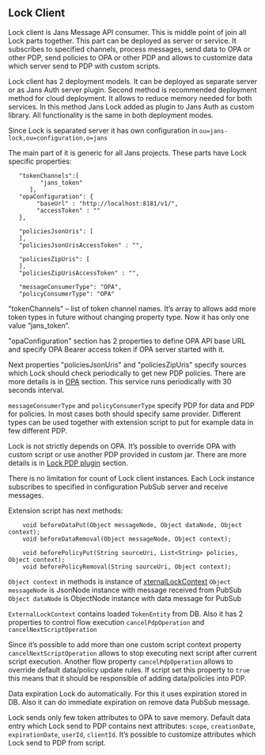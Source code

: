 ## Lock Client

Lock client is Jans Message API consumer. This is middle point of join all Lock parts together. This part can be deployed as server or service. It subscribes to specified channels, process messages, send data to OPA or other PDP, send policies to OPA or other PDP and allows to customize data which server send to PDP with custom scripts.

Lock client has 2 deployment models. It can be deployed as separate server or as Jans Auth server plugin. Second method is recommended deployment method for cloud deployment. It allows to reduce memory needed for both services. In this method Jans Lock added as plugin to Jans Auth as custom library.
All functionality is the same in both deployment modes.

Since Lock is separated server it has own configuration in `ou=jans-lock,ou=configuration,o=jans`

The main part of it is generic for all Jans projects. These parts have Lock specific properties:

```
   "tokenChannels":[
         "jans_token"
      ],
   "opaConfiguration": {
        "baseUrl" : "http://localhost:8181/v1/",
        "accessToken" : ""
   },

   "policiesJsonUris": [
   ],
   "policiesJsonUrisAccessToken" : "",

   "policiesZipUris": [
   ],
   "policiesZipUrisAccessToken" : "",

   "messageConsumerType": "OPA",
   "policyConsumerType": "OPA"
```

"tokenChannels" – list of token channel names. It’s array to allows add more token types in future without changing property type. Now it has only one value “jans_token”.

"opaConfiguration" section has 2 properties to define OPA API base URL and specify OPA Bearer access token if OPA server started with it.

Next properties "policiesJsonUris" and "policiesZipUris" specify sources which Lock should check periodically to get new PDP policies. There are more details is in [OPA](./lock_opa.md) section. This service runs periodically with 30 seconds interval.

`messageConsumerType` and `policyConsumerType` specify PDP for data and PDP for policies. In most cases both should specify same provider. Different types can be used together with extension script to put for example data in few different PDP.

Lock is not strictly depends on OPA. It’s possible to override OPA with custom script or use another PDP provided in custom jar. There are more details is in [Lock PDP plugin](./lock_pdp_plugin.md) section.

There is no limitation for count of Lock client instances. Each Lock instance subscribes to specified in configuration PubSub server and receive messages.

Extension script has next methods:

```
	void beforeDataPut(Object messageNode, Object dataNode, Object context);
	void beforeDataRemoval(Object messageNode, Object context);

	void beforePolicyPut(String sourceUri, List<String> policies, Object context);
	void beforePolicyRemoval(String sourceUri, Object context);
```

`Object context` in methods is instance of [xternalLockContext](https://github.com/JanssenProject/jans/blob/main/jans-core/script/src/main/java/io/jans/model/custom/script/type/lock/LockExtensionType.java)
`Object messageNode` is JsonNode instance with message received from PubSub
`Object dataNode` is ObjectNode instance with data message for PubSub

`ExternalLockContext` contains loaded `TokenEntity` from DB. Also it has 2 properties to control flow execution `cancelPdpOperation` and `cancelNextScriptOperation`

Since it’s possible to add more than one custom script context property `cancelNextScriptOperation` allows to stop executing next script after current script execution.
Another flow property `cancelPdpOperation` allows to override default data/policy update rules. If script set this property to `true` this means that it should be responsible of adding data/policies into PDP.

Data expiration Lock do automatically. For this it uses expiration stored in DB. Also it can do immediate expiration on remove data PubSub message.

Lock sends only few token attributes to OPA to save memory. Default data entry which Lock send to PDP contains next attributes: `scope`, `creationDate`, `expirationDate`, `userId`, `clientId`. It’s possible to customize attributes which Lock send to PDP from script.
